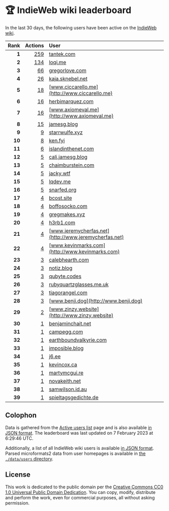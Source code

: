 # 🏆 IndieWeb wiki leaderboard

In the last 30 days, the following users have been active on the [IndieWeb wiki](https://indieweb.org).

| Rank | Actions | User |
|-----:|--------:|:-----|
| **1** | [259](https://indieweb.org/Special:Contributions/Tantek.com) | [tantek.com](http://tantek.com) |
| **2** | [134](https://indieweb.org/Special:Contributions/Loqi.me) | [loqi.me](http://loqi.me) |
| **3** | [66](https://indieweb.org/Special:Contributions/Gregorlove.com) | [gregorlove.com](http://gregorlove.com) |
| **4** | [26](https://indieweb.org/Special:Contributions/Kaja.sknebel.net) | [kaja.sknebel.net](http://kaja.sknebel.net) |
| **5** | [18](https://indieweb.org/Special:Contributions/Www.ciccarello.me) | [www.ciccarello.me](http://www.ciccarello.me) |
| **6** | [16](https://indieweb.org/Special:Contributions/Herbimarquez.com) | [herbimarquez.com](http://herbimarquez.com) |
| **7** | [16](https://indieweb.org/Special:Contributions/Www.axiomeval.me) | [www.axiomeval.me](http://www.axiomeval.me) |
| **8** | [15](https://indieweb.org/Special:Contributions/Jamesg.blog) | [jamesg.blog](http://jamesg.blog) |
| **9** | [9](https://indieweb.org/Special:Contributions/Starrwulfe.xyz) | [starrwulfe.xyz](http://starrwulfe.xyz) |
| **10** | [8](https://indieweb.org/Special:Contributions/Ken.fyi) | [ken.fyi](http://ken.fyi) |
| **11** | [6](https://indieweb.org/Special:Contributions/Islandinthenet.com) | [islandinthenet.com](http://islandinthenet.com) |
| **12** | [5](https://indieweb.org/Special:Contributions/Cali.jamesg.blog) | [cali.jamesg.blog](http://cali.jamesg.blog) |
| **13** | [5](https://indieweb.org/Special:Contributions/Chaimburstein.com) | [chaimburstein.com](http://chaimburstein.com) |
| **14** | [5](https://indieweb.org/Special:Contributions/Jacky.wtf) | [jacky.wtf](http://jacky.wtf) |
| **15** | [5](https://indieweb.org/Special:Contributions/Lqdev.me) | [lqdev.me](http://lqdev.me) |
| **16** | [5](https://indieweb.org/Special:Contributions/Snarfed.org) | [snarfed.org](http://snarfed.org) |
| **17** | [4](https://indieweb.org/Special:Contributions/Bcost.site) | [bcost.site](http://bcost.site) |
| **18** | [4](https://indieweb.org/Special:Contributions/Boffosocko.com) | [boffosocko.com](http://boffosocko.com) |
| **19** | [4](https://indieweb.org/Special:Contributions/Gregmakes.xyz) | [gregmakes.xyz](http://gregmakes.xyz) |
| **20** | [4](https://indieweb.org/Special:Contributions/H3rb1.com) | [h3rb1.com](http://h3rb1.com) |
| **21** | [4](https://indieweb.org/Special:Contributions/Www.jeremycherfas.net) | [www.jeremycherfas.net](http://www.jeremycherfas.net) |
| **22** | [4](https://indieweb.org/Special:Contributions/Www.kevinmarks.com) | [www.kevinmarks.com](http://www.kevinmarks.com) |
| **23** | [3](https://indieweb.org/Special:Contributions/Calebhearth.com) | [calebhearth.com](http://calebhearth.com) |
| **24** | [3](https://indieweb.org/Special:Contributions/Notiz.blog) | [notiz.blog](http://notiz.blog) |
| **25** | [3](https://indieweb.org/Special:Contributions/Qubyte.codes) | [qubyte.codes](http://qubyte.codes) |
| **26** | [3](https://indieweb.org/Special:Contributions/Rubyquartzglasses.me.uk) | [rubyquartzglasses.me.uk](http://rubyquartzglasses.me.uk) |
| **27** | [3](https://indieweb.org/Special:Contributions/Tiagorangel.com) | [tiagorangel.com](http://tiagorangel.com) |
| **28** | [3](https://indieweb.org/Special:Contributions/Www.benji.dog) | [www.benji.dog](http://www.benji.dog) |
| **29** | [2](https://indieweb.org/Special:Contributions/Www.zinzy.website) | [www.zinzy.website](http://www.zinzy.website) |
| **30** | [1](https://indieweb.org/Special:Contributions/Benjaminchait.net) | [benjaminchait.net](http://benjaminchait.net) |
| **31** | [1](https://indieweb.org/Special:Contributions/Campegg.com) | [campegg.com](http://campegg.com) |
| **32** | [1](https://indieweb.org/Special:Contributions/Earthboundvalkyrie.com) | [earthboundvalkyrie.com](http://earthboundvalkyrie.com) |
| **33** | [1](https://indieweb.org/Special:Contributions/Imposible.blog) | [imposible.blog](http://imposible.blog) |
| **34** | [1](https://indieweb.org/Special:Contributions/J6.ee) | [j6.ee](http://j6.ee) |
| **35** | [1](https://indieweb.org/Special:Contributions/Kevincox.ca) | [kevincox.ca](http://kevincox.ca) |
| **36** | [1](https://indieweb.org/Special:Contributions/Martymcgui.re) | [martymcgui.re](http://martymcgui.re) |
| **37** | [1](https://indieweb.org/Special:Contributions/Novakeith.net) | [novakeith.net](http://novakeith.net) |
| **38** | [1](https://indieweb.org/Special:Contributions/Samwilson.id.au) | [samwilson.id.au](http://samwilson.id.au) |
| **39** | [1](https://indieweb.org/Special:Contributions/Spieltagsgedichte.de) | [spieltagsgedichte.de](http://spieltagsgedichte.de) |


## Colophon

Data is gathered from the [Active users list](https://indieweb.org/Special:ActiveUsers) page and is also available [in JSON format](https://github.com/jgarber623/indieweb-wiki-leaderboard/blob/main/data/leaderboard.json). The leaderboard was last updated on 7 February 2023 at 6:29:46 UTC.

Additionally, a list of all IndieWeb wiki users is available [in JSON format](https://github.com/jgarber623/indieweb-wiki-leaderboard/blob/main/data/users.json). Parsed microformats2 data from user homepages is available in [the `./data/users` directory](https://github.com/jgarber623/indieweb-wiki-leaderboard/blob/main/data/users).

## License

This work is dedicated to the public domain per the [Creative Commons CC0 1.0 Universal Public Domain Dedication](https://creativecommons.org/publicdomain/zero/1.0/). You can copy, modify, distribute and perform the work, even for commercial purposes, all without asking permission.
